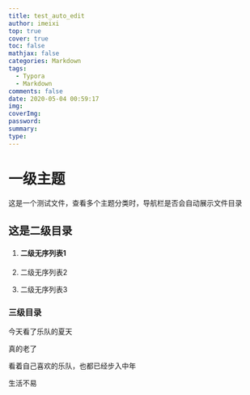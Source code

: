 ```yaml
---
title: test_auto_edit
author: imeixi
top: true
cover: true
toc: false
mathjax: false
categories: Markdown
tags:
  - Typora
  - Markdown
comments: false
date: 2020-05-04 00:59:17
img:
coverImg:
password:
summary:
type:
---
```




# 一级主题

这是一个测试文件，查看多个主题分类时，导航栏是否会自动展示文件目录



## 这是二级目录

1. #### 二级无序列表1

2. 二级无序列表2

3. 二级无序列表3



### 三级目录

今天看了乐队的夏天

真的老了

看着自己喜欢的乐队，也都已经步入中年

生活不易

